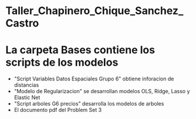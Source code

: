 # Taller_Chapinero_Chique_Sanchez_Castro

# La carpeta Bases contiene los scripts de los modelos
- "Script Variables Datos Espaciales Grupo 6" obtiene inforacion de distancias
- "Modelo de Regularizacion" se desarrollan modelos OLS, Ridge, Lasso y Elastic Net
- "Script arboles G6 precios" desarrolla los modelos de arboles
- El documento pdf del Problem Set 3

